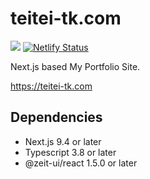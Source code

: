# teitei-tk.com

![](https://github.com/teitei-tk/teitei-tk.com/workflows/Lint/badge.svg)
[![Netlify Status](https://api.netlify.com/api/v1/badges/250d690b-ec88-4507-aa62-d8e730c48818/deploy-status)](https://app.netlify.com/sites/teitei-tkcom/deploys)

Next.js based My Portfolio Site.

https://teitei-tk.com

## Dependencies

- Next.js 9.4 or later
- Typescript 3.8 or later
- @zeit-ui/react 1.5.0 or later
